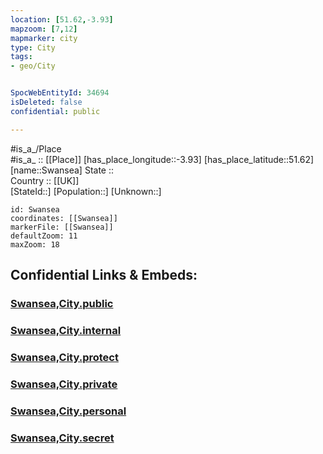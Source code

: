 ```yaml
---
location: [51.62,-3.93] 
mapzoom: [7,12] 
mapmarker: city 
type: City
tags:
- geo/City


SpocWebEntityId: 34694
isDeleted: false
confidential: public

---
```

#is_a_/Place  
#is_a_ :: [[Place]] 
[has_place_longitude::-3.93] 
[has_place_latitude::51.62] 
[name::Swansea] 
State ::  
Country :: [[UK]]  
[StateId::] 
[Population::] 
[Unknown::] 


```leaflet
id: Swansea
coordinates: [[Swansea]] 
markerFile: [[Swansea]] 
defaultZoom: 11 
maxZoom: 18
```


## Confidential Links & Embeds: 

### [Swansea,City.public](/_public/\Earth\Continent\Europe\Europe~North\UK\Wales\counties~Wales\Swansea,CountySwansea,City.public.md) 

### [Swansea,City.internal](/_internal/\Earth\Continent\Europe\Europe~North\UK\Wales\counties~Wales\Swansea,CountySwansea,City.internal.md) 

### [Swansea,City.protect](/_protect/\Earth\Continent\Europe\Europe~North\UK\Wales\counties~Wales\Swansea,CountySwansea,City.protect.md) 

### [Swansea,City.private](/_private/\Earth\Continent\Europe\Europe~North\UK\Wales\counties~Wales\Swansea,CountySwansea,City.private.md) 

### [Swansea,City.personal](/_personal/\Earth\Continent\Europe\Europe~North\UK\Wales\counties~Wales\Swansea,CountySwansea,City.personal.md) 

### [Swansea,City.secret](/_secret/\Earth\Continent\Europe\Europe~North\UK\Wales\counties~Wales\Swansea,CountySwansea,City.secret.md)

